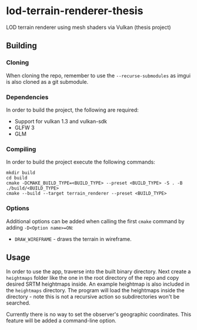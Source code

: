 # lod-terrain-renderer-thesis
LOD terrain renderer using mesh shaders via Vulkan (thesis project)


## Building

### Cloning

When cloning the repo, remember to use the `--recurse-submodules` as imgui is also cloned as a git submodule.

### Dependencies

In order to build the project, the following are required:
- Support for vulkan 1.3 and vulkan-sdk
- GLFW 3
- GLM


### Compiling

In order to build the project execute the following commands:

```
mkdir build
cd build
cmake -DCMAKE_BUILD_TYPE=<BUILD_TYPE> --preset <BUILD_TYPE> -S . -B ./build/<BUILD_TYPE>
cmake --build --target terrain_renderer --preset <BUILD_TYPE>
```

### Options

Additional options can be added when calling the first `cmake` command by adding `-D<Option name>=ON`:
- `DRAW_WIREFRAME` - draws the terrain in wireframe.


## Usage

In order to use the app, traverse into the built binary directory. Next create a `heightmaps` folder like the one in the root directory of the repo and copy desired SRTM heightmaps inside. An example heightmap is also included in the `heightmaps` directory. The program will load the heightmaps inside the directory - note this is not a recursive action so subdirectories won't be searched.

Currently there is no way to set the observer's geographic coordinates. This feature will be added a command-line option.
